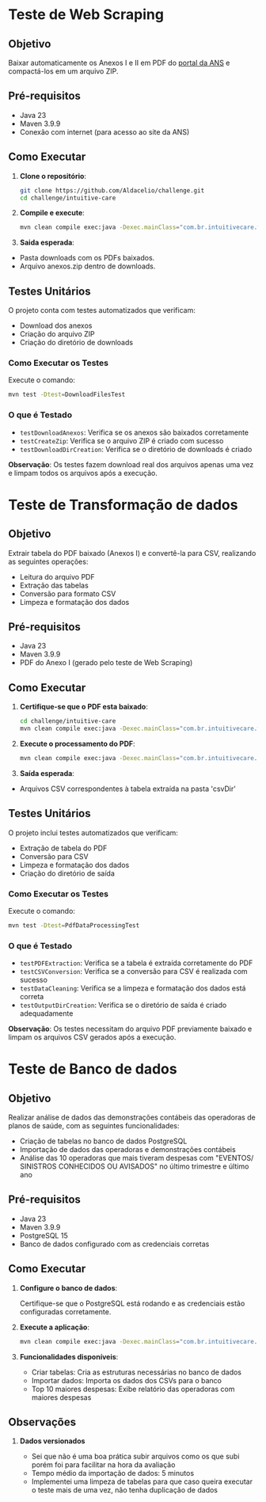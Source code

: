 # Teste de Web Scraping

## Objetivo

Baixar automaticamente os Anexos I e II em PDF do [portal da ANS](https://www.gov.br/ans/pt-br/acesso-a-informacao/participacao-da-sociedade/atualizacao-do-rol-de-procedimentos) e compactá-los em um arquivo ZIP.

## Pré-requisitos

- Java 23
- Maven 3.9.9
- Conexão com internet (para acesso ao site da ANS)

## Como Executar

1. **Clone o repositório**:

   ```bash
   git clone https://github.com/Aldacelio/challenge.git
   cd challenge/intuitive-care
   ```

2. **Compile e execute**:

    ```bash
    mvn clean compile exec:java -Dexec.mainClass="com.br.intuitivecare.webscraping.Scraper"
    ```

3. **Saida esperada**:

- Pasta downloads com os PDFs baixados.
- Arquivo anexos.zip dentro de downloads.

## Testes Unitários

O projeto conta com testes automatizados que verificam:

- Download dos anexos
- Criação do arquivo ZIP
- Criação do diretório de downloads

### Como Executar os Testes

Execute o comando:

```bash
mvn test -Dtest=DownloadFilesTest
```

### O que é Testado

- `testDownloadAnexos`: Verifica se os anexos são baixados corretamente
- `testCreateZip`: Verifica se o arquivo ZIP é criado com sucesso
- `testDownloadDirCreation`: Verifica se o diretório de downloads é criado

**Observação**: Os testes fazem download real dos arquivos apenas uma vez e limpam todos os arquivos após a execução.

# Teste de Transformação de dados

## Objetivo

Extrair tabela do PDF baixado (Anexos I) e convertê-la para CSV, realizando as seguintes operações:

- Leitura do arquivo PDF
- Extração das tabelas
- Conversão para formato CSV
- Limpeza e formatação dos dados

## Pré-requisitos

- Java 23
- Maven 3.9.9
- PDF do Anexo I (gerado pelo teste de Web Scraping)

## Como Executar

1. **Certifique-se que o PDF esta baixado**:

   ```bash
   cd challenge/intuitive-care
   mvn clean compile exec:java -Dexec.mainClass="com.br.intuitivecare.webscraping.Scraper"
   ```

2. **Execute o processamento do PDF**:

   ```bash
   mvn clean compile exec:java -Dexec.mainClass="com.br.intuitivecare.pdfdataprocessing.PdfDataProcessing"
   ```

3. **Saída esperada**:

- Arquivos CSV correspondentes à tabela extraída na pasta 'csvDir'

## Testes Unitários

O projeto inclui testes automatizados que verificam:

- Extração de tabela do PDF
- Conversão para CSV
- Limpeza e formatação dos dados
- Criação do diretório de saída

### Como Executar os Testes

Execute o comando:

```bash
mvn test -Dtest=PdfDataProcessingTest
```

### O que é Testado

- `testPDFExtraction`: Verifica se a tabela é extraída corretamente do PDF
- `testCSVConversion`: Verifica se a conversão para CSV é realizada com sucesso
- `testDataCleaning`: Verifica se a limpeza e formatação dos dados está correta
- `testOutputDirCreation`: Verifica se o diretório de saída é criado adequadamente

**Observação**: Os testes necessitam do arquivo PDF previamente baixado e limpam os arquivos CSV gerados após a execução.

# Teste de Banco de dados

## Objetivo

Realizar análise de dados das demonstrações contábeis das operadoras de planos de saúde, com as seguintes funcionalidades:

- Criação de tabelas no banco de dados PostgreSQL
- Importação de dados das operadoras e demonstrações contábeis
- Análise das 10 operadoras que mais tiveram despesas com "EVENTOS/ SINISTROS CONHECIDOS OU AVISADOS" no último trimestre e último ano

## Pré-requisitos

- Java 23
- Maven 3.9.9
- PostgreSQL 15
- Banco de dados configurado com as credenciais corretas

## Como Executar

1. **Configure o banco de dados**:

   Certifique-se que o PostgreSQL está rodando e as credenciais estão configuradas corretamente.

2. **Execute a aplicação**:

   ```bash
   mvn clean compile exec:java -Dexec.mainClass="com.br.intuitivecare.databaseanalysis.DatabaseAnalysis"
   ```

3. **Funcionalidades disponíveis**:

   - Criar tabelas: Cria as estruturas necessárias no banco de dados
   - Importar dados: Importa os dados dos CSVs para o banco
   - Top 10 maiores despesas: Exibe relatório das operadoras com maiores despesas

## Observações

1. **Dados versionados**

   - Sei que não é uma boa prática subir arquivos como os que subi porém foi para facilitar na hora da avaliação
   - Tempo médio da importação de dados: 5 minutos
   - Implementei uma limpeza de tabelas para que caso queira executar o teste mais de uma vez, não tenha duplicação de dados